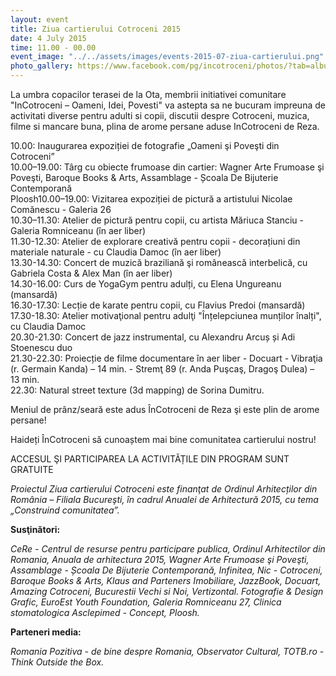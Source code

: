 ```yaml
---
layout: event
title: Ziua cartierului Cotroceni 2015
date: 4 July 2015
time: 11.00 - 00.00
event_image: "../../assets/images/events-2015-07-ziua-cartierului.png"
photo_gallery: https://www.facebook.com/pg/incotroceni/photos/?tab=album&album_id=1602112386726595
---
```


La umbra copacilor terasei de la Ota, membrii initiativei comunitare "InCotroceni – Oameni, Idei, Povesti" va astepta sa ne bucuram impreuna de activitati diverse pentru adulti si copii, discutii despre Cotroceni, muzica, filme si mancare buna, plina de arome persane aduse InCotroceni de Reza.

10.00: Inaugurarea expoziției de fotografie „Oameni şi Poveşti din Cotroceni”  
10.00–19.00: Târg cu obiecte frumoase din cartier: Wagner Arte Frumoase şi Poveşti, Baroque Books & Arts, Assamblage - Școala De Bijuterie Contemporană  
Ploosh10.00–19.00: Vizitarea expoziției de pictură a artistului Nicolae Comănescu - Galeria 26  
10.30–11.30: Atelier de pictură pentru copii, cu artista Măriuca Stanciu - Galeria Romniceanu (în aer liber)  
11.30-12.30: Atelier de explorare creativă pentru copii - decorațiuni din materiale naturale - cu Claudia Damoc (în aer liber)  
13.30-14.30: Concert de muzică braziliană şi românească interbelică, cu Gabriela Costa & Alex Man (în aer liber)  
14.30-16.00: Curs de YogaGym pentru adulți, cu Elena Ungureanu (mansardă)  
16.30-17.30: Lecție de karate pentru copii, cu Flavius Predoi (mansardă)  
17.30-18.30: Atelier motivaţional pentru adulţi "Înțelepciunea munților înalți", cu Claudia Damoc  
20.30-21.30: Concert de jazz instrumental, cu Alexandru Arcuș și Adi Stoenescu duo  
21.30-22.30: Proiecție de filme documentare în aer liber - Docuart - Vibraţia (r. Germain Kanda) – 14 min. - Stremţ 89 (r. Anda Puşcaş, Dragoş Dulea) – 13 min.  
22.30: Natural street texture (3d mapping) de Sorina Dumitru.  

Meniul de prânz/seară este adus ÎnCotroceni de Reza şi este plin de arome persane!

Haideți ÎnCotroceni să cunoaștem mai bine comunitatea cartierului nostru!

ACCESUL ŞI PARTICIPAREA LA ACTIVITĂȚILE DIN PROGRAM SUNT GRATUITE

*Proiectul Ziua cartierului Cotroceni este finanţat de Ordinul Arhitecților din România – Filiala Bucureşti, în cadrul Anualei de Arhitectură 2015, cu tema „Construind comunitatea”.*

**Susţinători:**

*CeRe - Centrul de resurse pentru participare publica, Ordinul Arhitectilor din Romania, Anuala de arhitectura 2015, Wagner Arte Frumoase şi Poveşti, Assamblage - Școala De Bijuterie Contemporană, Infinitea, Nic - Cotroceni, Baroque Books & Arts, Klaus and Parteners Imobiliare, JazzBook, Docuart, Amazing Cotroceni, Bucurestii Vechi si Noi, Vertizontal. Fotografie & Design Grafic, EuroEst Youth Foundation, Galeria Romniceanu 27, Clinica stomatologica Asclepimed - Concept, Ploosh.*

**Parteneri media:**

*Romania Pozitiva - de bine despre Romania, Observator Cultural, TOTB.ro - Think Outside the Box.*
